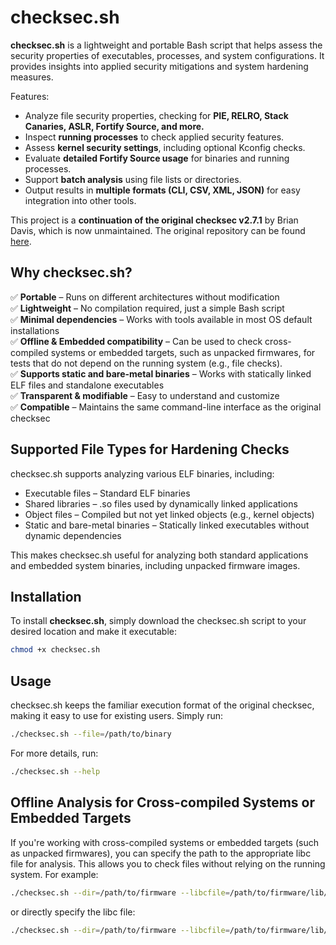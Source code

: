 checksec.sh
========

**checksec.sh** is a lightweight and portable Bash script that helps assess the security properties of executables, processes, and system configurations. It provides insights into applied security mitigations and system hardening measures.

Features:

* Analyze file security properties, checking for **PIE, RELRO, Stack Canaries, ASLR, Fortify Source, and more.**
* Inspect **running processes** to check applied security features.
* Assess **kernel security settings**, including optional Kconfig checks.
* Evaluate **detailed Fortify Source usage** for binaries and running processes.
* Support **batch analysis** using file lists or directories.
* Output results in **multiple formats (CLI, CSV, XML, JSON)** for easy integration into other tools.

This project is a **continuation of the original checksec v2.7.1** by Brian Davis, which is now unmaintained. The original repository can be found [here](https://github.com/slimm609/checksec).

## Why checksec.sh?

✅ **Portable** – Runs on different architectures without modification  
✅ **Lightweight** – No compilation required, just a simple Bash script  
✅ **Minimal dependencies** – Works with tools available in most OS default installations  
✅ **Offline & Embedded compatibility** – Can be used to check cross-compiled systems or embedded targets, such as unpacked firmwares, for tests that do not depend on the running system (e.g., file checks).  
✅ **Supports static and bare-metal binaries** – Works with statically linked ELF files and standalone executables  
✅ **Transparent & modifiable** – Easy to understand and customize  
✅ **Compatible** – Maintains the same command-line interface as the original checksec  

## Supported File Types for Hardening Checks

checksec.sh supports analyzing various ELF binaries, including:

* Executable files – Standard ELF binaries
* Shared libraries – .so files used by dynamically linked applications
* Object files – Compiled but not yet linked objects (e.g., kernel objects)
* Static and bare-metal binaries – Statically linked executables without dynamic dependencies

This makes checksec.sh useful for analyzing both standard applications and embedded system binaries, including unpacked firmware images.

## Installation  

To install **checksec.sh**, simply download the checksec.sh script to your desired location and make it executable:  

```bash
chmod +x checksec.sh
```

## Usage

checksec.sh keeps the familiar execution format of the original checksec, making it easy to use for existing users. Simply run:

```bash
./checksec.sh --file=/path/to/binary
```

For more details, run:

```bash
./checksec.sh --help
```

## Offline Analysis for Cross-compiled Systems or Embedded Targets

If you're working with cross-compiled systems or embedded targets (such as unpacked firmwares), you can specify the path to the appropriate libc file for analysis. This allows you to check files without relying on the running system. For example:

```bash
./checksec.sh --dir=/path/to/firmware --libcfile=/path/to/firmware/lib/
```

or directly specify the libc file:

```bash
./checksec.sh --dir=/path/to/firmware --libcfile=/path/to/firmware/lib/libc.so.6
```
